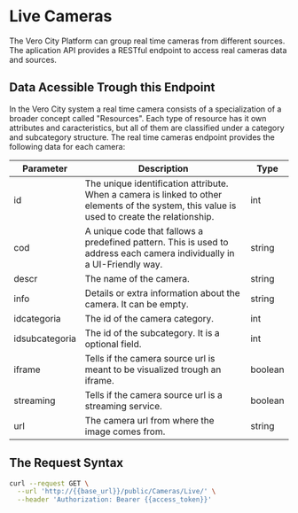 # Live Cameras

The Vero City Platform can group real time cameras from different sources. The aplication API provides a RESTful endpoint to access real cameras data
and sources. 

## Data Acessible Trough this Endpoint
In the Vero City system a real time camera consists of a specialization of a broader concept called "Resources". Each type of resource has it own attributes and caracteristics, but all of them are classified under a category and subcategory structure. The real time cameras endpoint provides the following data for each camera:

|  Parameter | Description | Type |
|---|---|---|
| id | The unique identification attribute. When a camera is linked to other elements of the system, this value is used to create the relationship. | int |
| cod | A unique code that fallows a predefined pattern. This is used to address each camera individually in a UI-Friendly way. | string |
| descr | The name of the camera. | string |
| info | Details or extra information about the camera. It can be empty. | string |
| idcategoria | The id of the camera category. | int |
| idsubcategoria | The id of the subcategory. It is a optional field. | int |
| iframe | Tells if the camera source url is meant to be visualized trough an iframe. | boolean |
| streaming | Tells if the camera source url is a streaming service. | boolean |
| url | The camera url from where the image comes from. | string |

## The Request Syntax

```bash
curl --request GET \
  --url 'http://{{base_url}}/public/Cameras/Live/' \
  --header 'Authorization: Bearer {{access_token}}'

```
